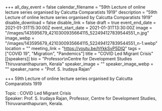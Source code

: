 +++
all_day_event = false
calendar_filename = "59th Lecture of online lecture series organised by Calcutta Comparatists 1919"
description = "59th Lecture of online lecture series organised by Calcutta Comparatists 1919"
disable_download = false
disable_link = false
draft = true
event_end_date = 2021-01-31T15:30:00Z
event_start_date = 2021-01-31T13:30:00Z
image = "/images/143595679_4210300935664115_522494127839544551_n.jpg"
image_webp = "/images/143595679_4210300935664115_522494127839544551_n-1.webp"
location = ""
meeting_link = "https://youtu.be/hYkkSvP5DlQ"
tags = ["COVID 19", "Migration", "Pandemics"]
title = "COVID Led Migrant Crisis"
[[speakers]]
bio = "Professor\nCentre for Development Studies Thiruvananthapuram, Kerala"
speaker_image = ""
speaker_image_webp = ""
speaker_name = "Prof. S. Irudaya Rajan"

+++
59th Lecture of online lecture series organised by Calcutta Comparatists 1919  
  
Topic : COVID Led Migrant Crisis  
Speaker: Prof. S. Irudaya Rajan, Professor, Centre for Development Studies, Thiruvananthapuram, Kerala.